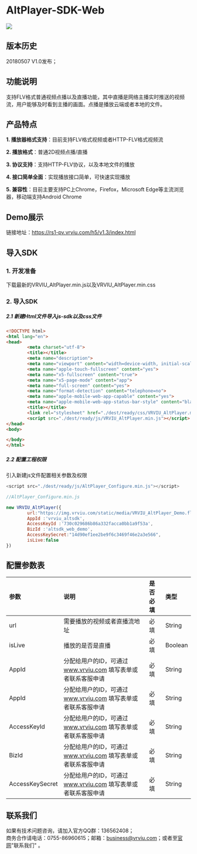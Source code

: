 # AltPlayer-SDK-Web

[![](https://img.shields.io/badge/Powered%20by-vrviu.com-brightgreen.svg)](https://vrviu.com)

## 版本历史
20180507 V1.0发布；

## 功能说明
支持FLV格式普通视频点播以及直播功能，其中直播是网络主播实时推送的视频流，用户能够及时看到主播的画面。点播是播放云端或者本地的文件。

## 产品特点
**1. 播放器格式支持**：目前支持FLV格式视频或者HTTP-FLV格式视频流

**2. 播放格式**：普通2D视频点播/直播

**3. 协议支持**：支持HTTP-FLV协议，以及本地文件的播放

**4. 接口简单全面**：实现播放接口简单，可快速实现播放

**5. 兼容性**：目前主要支持PC上Chrome，Firefox，Microsoft Edge等主流浏览器，移动端支持Android Chrome


## Demo展示
链接地址：https://rs1-pv.vrviu.com/h5/v1.3/index.html 


## 导入SDK
### 1. 开发准备
下载最新的VRVIU_AltPlayer.min.js以及VRVIU_AltPlayer.min.css

### 2. 导入SDK
##### 2.1 新建Html文件导入js-sdk以及css文件
```html
<!DOCTYPE html>
<html lang="en">
<head>
        <meta charset="utf-8">
        <title></title>
        <meta name="description">
        <meta name="viewport" content="width=device-width, initial-scale=1.0, maximum-scale=1.0, user-scalable=no">
        <meta name="apple-touch-fullscreen" content="yes">
        <meta name="x5-fullscreen" content="true">
        <meta name="x5-page-mode" content="app">  
        <meta name="full-screen" content="yes">
        <meta name="format-detection" content="telephone=no">
        <meta name="apple-mobile-web-app-capable" content="yes">
        <meta name="apple-mobile-web-app-status-bar-style" content="black-translucent" />
        <title></title>
        <link rel="stylesheet" href="./dest/ready/css/VRVIU_AltPlayer.min.css">
        <script src="./dest/ready/js/VRVIU_AltPlayer.min.js"></script>
</head>
<body>

</body>
</html>
```

##### 2.2 配置工程权限
引入新建js文件配置相关参数及权限

```javascript
<script src="./dest/ready/js/AltPlayer_Configure.min.js"></script>

//AltPlayer_Configure.min.js

new VRVIU_AltPlayer({
        url:"https://img.vrviu.com/static/media/VRVIU_AltPlayer_Demo.flv",
        AppId :'vrviu_altsdk',
        AccessKeyId :'730c029686b86a332facca0bb1a9f53a',
        BizId :'altsdk_web_demo',
        AccessKeySecret:"14d90ef1ee2be9f6c3469f46e2a3e566",
        isLive:false
})
```


## 配置参数表
 |参数|说明|是否必填|类型|
 |:---|:---|:---|:---|
 |url|需要播放的视频或者直播流地址|必填|String|
 |isLive|播放的是否是直播|必填|Boolean|
 |AppId|分配给用户的ID，可通过 www.vrviu.com 填写表单或者联系客服申请|必填|String|
 |AppId|分配给用户的ID，可通过 www.vrviu.com 填写表单或者联系客服申请|必填|String|
 |AccessKeyId|分配给用户的ID，可通过 www.vrviu.com 填写表单或者联系客服申请|必填|String|
 |BizId|分配给用户的ID，可通过 www.vrviu.com 填写表单或者联系客服申请|必填|String|
 |AccessKeySecret|分配给用户的ID，可通过 www.vrviu.com 填写表单或者联系客服申请|必填|String

## 联系我们
 如果有技术问题咨询，请加入官方QQ群：136562408；   
 商务合作请电话：0755-86960615；邮箱：business@vrviu.com；或者至[官网](http://www.vrviu.com)"联系我们" 。
